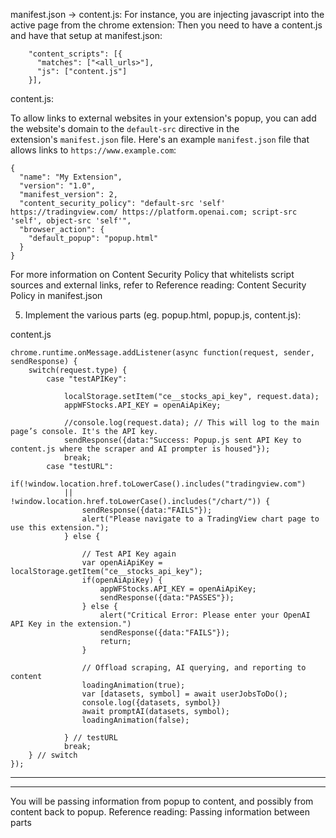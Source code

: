 
manifest.json → content.js: For instance, you are injecting javascript into the active page from the chrome extension: Then you need to have a content.js and have that setup at manifest.json:

```
    "content_scripts": [{  
      "matches": ["<all_urls>"],  
      "js": ["content.js"]  
    }],  
```


content.js: 

To allow links to external websites in your extension's popup, you can add the website's domain to the `default-src` directive in the extension's `manifest.json` file. Here's an example `manifest.json` file that allows links to `https://www.example.com`:

```
{  
  "name": "My Extension",  
  "version": "1.0",  
  "manifest_version": 2,  
  "content_security_policy": "default-src 'self' https://tradingview.com/ https://platform.openai.com; script-src 'self', object-src 'self'",  
  "browser_action": {  
    "default_popup": "popup.html"  
  }  
}
```

For more information on Content Security Policy that whitelists script sources and external links, refer to
Reference reading: Content Security Policy in manifest.json

5. Implement the various parts (eg. popup.html, popup.js, content.js):

content.js
```
chrome.runtime.onMessage.addListener(async function(request, sender, sendResponse) {  
    switch(request.type) {  
        case "testAPIKey":  
  
            localStorage.setItem("ce__stocks_api_key", request.data);  
            appWFStocks.API_KEY = openAiApiKey;  
  
            //console.log(request.data); // This will log to the main page’s console. It's the API key.  
            sendResponse({data:"Success: Popup.js sent API Key to content.js where the scraper and AI prompter is housed"});  
            break;  
        case "testURL":  
            if(!window.location.href.toLowerCase().includes("tradingview.com")   
            || !window.location.href.toLowerCase().includes("/chart/")) {  
                sendResponse({data:"FAILS"});  
                alert("Please navigate to a TradingView chart page to use this extension.");  
            } else {  
  
                // Test API Key again  
                var openAiApiKey = localStorage.getItem("ce__stocks_api_key");  
                if(openAiApiKey) {  
                    appWFStocks.API_KEY = openAiApiKey;  
                    sendResponse({data:"PASSES"});  
                } else {  
                    alert("Critical Error: Please enter your OpenAI API Key in the extension.")  
                    sendResponse({data:"FAILS"});  
                    return;  
                }  
  
                // Offload scraping, AI querying, and reporting to content  
                loadingAnimation(true);  
                var [datasets, symbol] = await userJobsToDo();  
                console.log({datasets, symbol})  
                await promptAI(datasets, symbol);  
                loadingAnimation(false);  
  
            } // testURL  
            break;  
    } // switch  
});
```

---
---

You will be passing information from popup to content, and possibly from content back to popup.
Reference reading: Passing information between parts
  
